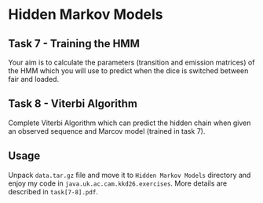 # Hidden Markov Models

## Task 7 - Training the HMM

Your aim is to calculate the parameters (transition and emission matrices) of the HMM which you will use to predict when the dice is switched between fair and loaded.

## Task 8 - Viterbi Algorithm

Complete Viterbi Algorithm which can predict the hidden chain when given an observed sequence and Marcov model (trained in task 7).

## Usage

Unpack `data.tar.gz` file and move it to `Hidden Markov Models` directory and enjoy my code in `java.uk.ac.cam.kkd26.exercises`. More details are described in `task[7-8].pdf`.
